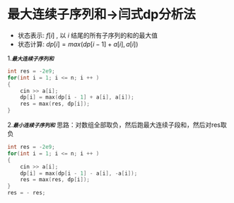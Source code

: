 # 最大连续子序列和->闫式dp分析法
- 状态表示: $f[i]$ , 以 $i$ 结尾的所有子序列的和的最大值
- 状态计算: $dp[i] = max(dp[i - 1] + a[i], a[i])$

1.***`最大连续子序列和`*** 

```cpp
int res = -2e9;   
for(int i = 1; i <= n; i ++ )
{
    cin >> a[i];
    dp[i] = max(dp[i - 1] + a[i], a[i]);
    res = max(res, dp[i]);
}
```

2.***`最小连续子序列和`*** 思路：对数组全部取负，然后跑最大连续子段和，然后对res取负

```cpp
int res = -2e9; 
for(int i = 1; i <= n; i ++ )
{
    cin >> a[i];
    dp[i] = max(dp[i - 1] - a[i], -a[i]);
    res = max(res, dp[i]);
}
res = - res;
```